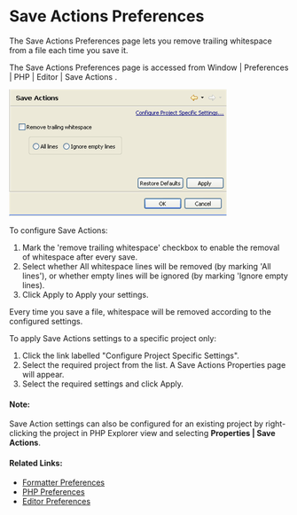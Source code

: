 # Save Actions Preferences

<!--context:save_actions-->

The Save Actions Preferences page lets you remove trailing whitespace from a file each time you save it.

The Save Actions Preferences page is accessed from Window | Preferences | PHP | Editor | Save Actions .

![save_actions_preferences.png](images/save_actions_preferences.png "save_actions_preferences.png")

<!--ref-start-->

To configure Save Actions:

 1. Mark the 'remove trailing whitespace' checkbox to enable the removal of whitespace after every save.
 2. Select whether All whitespace lines will be removed (by marking 'All lines'), or whether empty lines will be ignored (by marking 'Ignore empty lines).
 3. Click Apply to Apply your settings.

Every time you save a file, whitespace will be removed according to the configured settings.

<!--ref-end-->

<!--ref-start-->

To apply Save Actions settings to a specific project only:

 1. Click the link labelled "Configure Project Specific Settings".
 2. Select the required project from the list.  A Save Actions Properties page will appear.
 3. Select the required settings and click Apply.

#### Note:

Save Action settings can also be configured for an existing project by right-clicking the project in PHP Explorer view and selecting **Properties | Save Actions**.

<!--ref-end-->

<!--links-start-->

#### Related Links:

 * [Formatter Preferences](../../../032-reference/032-preferences/024-code_style_preferences/016-formatter.md)
 * [PHP Preferences](../../../032-reference/032-preferences/000-index.md)
 * [Editor Preferences](000-index.md)

<!--links-end-->
